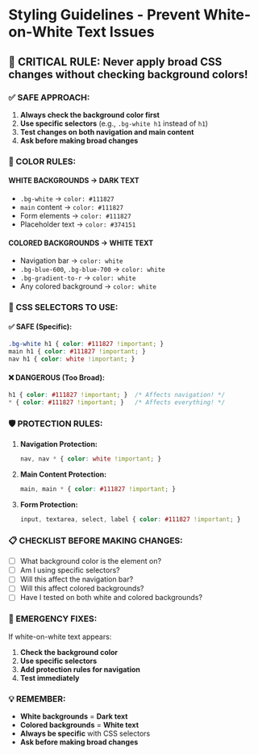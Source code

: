 # Styling Guidelines - Prevent White-on-White Text Issues

## 🚨 CRITICAL RULE: Never apply broad CSS changes without checking background colors!

### ✅ SAFE APPROACH:
1. **Always check the background color first**
2. **Use specific selectors** (e.g., `.bg-white h1` instead of `h1`)
3. **Test changes on both navigation and main content**
4. **Ask before making broad changes**

### 🎯 COLOR RULES:

#### **WHITE BACKGROUNDS** → **DARK TEXT**
- `.bg-white` → `color: #111827`
- `main` content → `color: #111827`
- Form elements → `color: #111827`
- Placeholder text → `color: #374151`

#### **COLORED BACKGROUNDS** → **WHITE TEXT**
- Navigation bar → `color: white`
- `.bg-blue-600`, `.bg-blue-700` → `color: white`
- `.bg-gradient-to-r` → `color: white`
- Any colored background → `color: white`

### 🔧 CSS SELECTORS TO USE:

#### ✅ SAFE (Specific):
```css
.bg-white h1 { color: #111827 !important; }
main h1 { color: #111827 !important; }
nav h1 { color: white !important; }
```

#### ❌ DANGEROUS (Too Broad):
```css
h1 { color: #111827 !important; }  /* Affects navigation! */
* { color: #111827 !important; }   /* Affects everything! */
```

### 🛡️ PROTECTION RULES:

1. **Navigation Protection:**
   ```css
   nav, nav * { color: white !important; }
   ```

2. **Main Content Protection:**
   ```css
   main, main * { color: #111827 !important; }
   ```

3. **Form Protection:**
   ```css
   input, textarea, select, label { color: #111827 !important; }
   ```

### 📋 CHECKLIST BEFORE MAKING CHANGES:

- [ ] What background color is the element on?
- [ ] Am I using specific selectors?
- [ ] Will this affect the navigation bar?
- [ ] Will this affect colored backgrounds?
- [ ] Have I tested on both white and colored backgrounds?

### 🚨 EMERGENCY FIXES:

If white-on-white text appears:
1. **Check the background color**
2. **Use specific selectors**
3. **Add protection rules for navigation**
4. **Test immediately**

### 💡 REMEMBER:
- **White backgrounds** = **Dark text**
- **Colored backgrounds** = **White text**
- **Always be specific** with CSS selectors
- **Ask before making broad changes**
